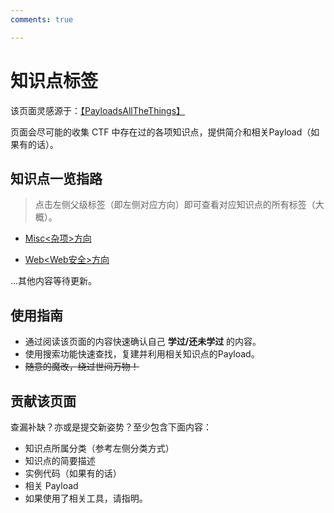 ```yaml
---
comments: true

---
```


# 知识点标签

该页面灵感源于：[【PayloadsAllTheThings】](https://swisskyrepo.github.io/PayloadsAllTheThings/)

页面会尽可能的收集 CTF 中存在过的各项知识点，提供简介和相关Payload（如果有的话）。

## 知识点一览指路

> 点击左侧父级标签（即左侧对应方向）即可查看对应知识点的所有标签（大概）。

- [Misc<杂项>方向](./misc/)  

- [Web<Web安全>方向](./web/)

...其他内容等待更新。

## 使用指南

- 通过阅读该页面的内容快速确认自己 **学过/还未学过** 的内容。
- 使用搜索功能快速查找，复建并利用相关知识点的Payload。
- ~~随意的魔改，绕过世间万物！~~



## 贡献该页面

查漏补缺？亦或是提交新姿势？至少包含下面内容：

- 知识点所属分类（参考左侧分类方式）
- 知识点的简要描述
- 实例代码（如果有的话）
- 相关 Payload
- 如果使用了相关工具，请指明。



